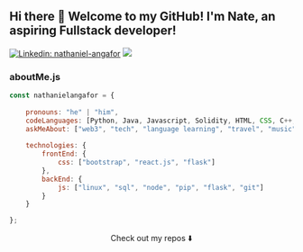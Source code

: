 ## Hi there 👋 Welcome to my GitHub! I'm Nate, an aspiring Fullstack developer!

[![Linkedin: nathaniel-angafor](https://img.shields.io/badge/-amado-blue?style=flat-square&logo=Linkedin&logoColor=white&link=https://https://www.linkedin.com/in/amado-abaca-59845a1b4/)](https://www.linkedin.com/in/amado-abaca-59845a1b4/)
![](https://visitor-badge.glitch.me/badge?page_id=nathanielangafor.nathanielangafor)

### aboutMe.js

```javascript
const nathanielangafor = {
    
    pronouns: "he" | "him",
    codeLanguages: [Python, Java, Javascript, Solidity, HTML, CSS, C++, C],
    askMeAbout: ["web3", "tech", "language learning", "travel", "music", "coffee"],
    
    technologies: {
        frontEnd: {
            css: ["bootstrap", "react.js", "flask"]
        },
        backEnd: {
            js: ["linux", "sql", "node", "pip", "flask", "git"]
        }        
    }

};
```

<p align="center">
Check out my repos ⬇️  
</p>

